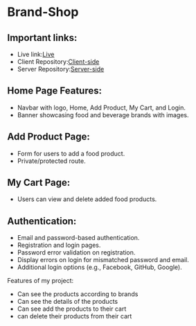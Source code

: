 # Brand-Shop

## Important links:
* Live link:[Live](https://brand-shop-e81ca.web.app/)
* Client Repository:[Client-side](https://github.com/istiakahmedsarker/Brand-shop-client)
* Server Repository:[Server-side](https://github.com/istiakahmedsarker/Brand-shop-server)

## Home Page Features:
* Navbar with logo, Home, Add Product, My Cart, and Login.
* Banner showcasing food and beverage brands with images.
  
## Add Product Page:
* Form for users to add a food product.
* Private/protected route.
  
  
## My Cart Page:
* Users can view and delete added food products.
  
## Authentication:
* Email and password-based authentication.
* Registration and login pages.
* Password error validation on registration.
* Display errors on login for mismatched password and email.
* Additional login options (e.g., Facebook, GitHub, Google).


Features of my project:
 * Can see the products according to brands
 * Can see the details of the products
 * Can see add the products to their cart
 * can delete their products from their cart
